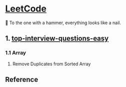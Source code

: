 # [LeetCode][0]

📩 To the one with a hammer, everything looks like a nail.

## 1. [top-interview-questions-easy][1]

### 1.1 Array

 1. Remove Duplicates from Sorted Array

## Reference


[0]: https://leetcode.com/
[1]: https://leetcode.com/explore/interview/card/top-interview-questions-easy/
